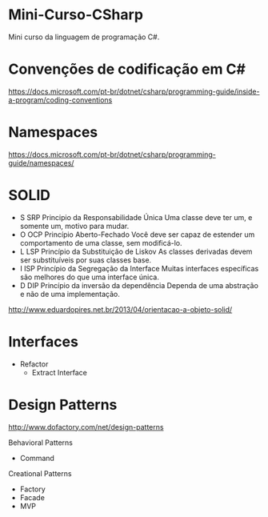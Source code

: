 # Mini-Curso-CSharp
Mini curso da linguagem de programação C#.

# Convenções de codificação em C#
https://docs.microsoft.com/pt-br/dotnet/csharp/programming-guide/inside-a-program/coding-conventions

# Namespaces
https://docs.microsoft.com/pt-br/dotnet/csharp/programming-guide/namespaces/

# SOLID

- S    SRP    Principio da Responsabilidade Única     Uma classe deve ter um, e somente um, motivo para mudar.
- O    OCP    Princípio Aberto-Fechado                Você deve ser capaz de estender um comportamento de uma classe, sem modificá-lo.
- L    LSP    Princípio da Substituição de Liskov     As classes derivadas devem ser substituíveis por suas classes base.
- I    ISP    Princípio da Segregação da Interface    Muitas interfaces específicas são melhores do que uma interface única.
- D    DIP    Princípio da inversão da dependência    Dependa de uma abstração e não de uma implementação.

http://www.eduardopires.net.br/2013/04/orientacao-a-objeto-solid/

# Interfaces
- Refactor
   - Extract Interface

# Design Patterns
http://www.dofactory.com/net/design-patterns

Behavioral Patterns
- Command

Creational Patterns
- Factory
- Facade
- MVP
